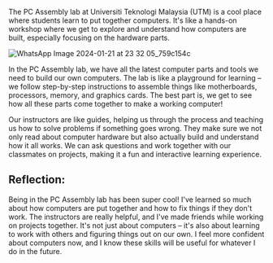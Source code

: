 The PC Assembly lab at Universiti Teknologi Malaysia (UTM) is a cool place where students learn to put together computers. It's like a hands-on workshop where we get to explore and understand how computers are built, especially focusing on the hardware parts.

![WhatsApp Image 2024-01-21 at 23 32 05_759c154c](https://github.com/AhmadMuawya/TIS-06/assets/147373032/7162d1c1-902b-46c4-b73b-c28b8940323e)


In the PC Assembly lab, we have all the latest computer parts and tools we need to build our own computers. The lab is like a playground for learning – we follow step-by-step instructions to assemble things like motherboards, processors, memory, and graphics cards. The best part is, we get to see how all these parts come together to make a working computer!

Our instructors are like guides, helping us through the process and teaching us how to solve problems if something goes wrong. They make sure we not only read about computer hardware but also actually build and understand how it all works. We can ask questions and work together with our classmates on projects, making it a fun and interactive learning experience.

Reflection:
---
Being in the PC Assembly lab has been super cool! I've learned so much about how computers are put together and how to fix things if they don't work. The instructors are really helpful, and I've made friends while working on projects together. It's not just about computers – it's also about learning to work with others and figuring things out on our own. I feel more confident about computers now, and I know these skills will be useful for whatever I do in the future.
